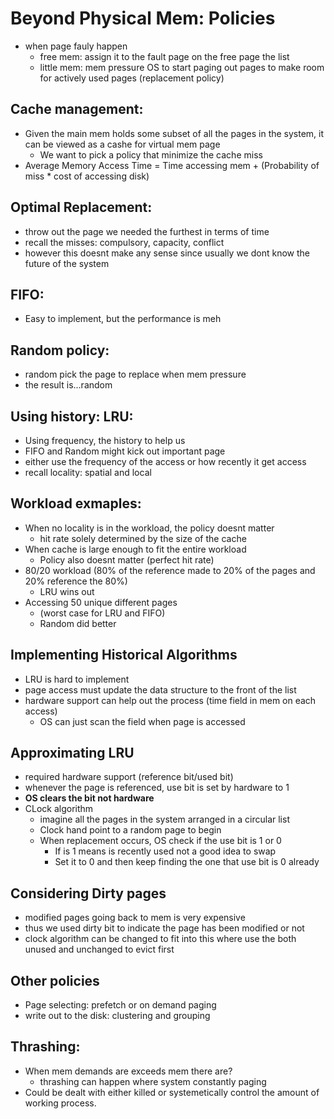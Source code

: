 # Beyond Physical Mem: Policies
- when page fauly happen
  - free mem: assign it to the fault page on the free page the list
  - little mem: mem pressure OS to start paging out pages to make room for actively used pages (replacement policy)

## Cache management:
- Given the main mem holds some subset of all the pages in the system, it can be viewed as a cashe for virtual mem page
  - We want to pick a policy that minimize the cache miss
- Average Memory Access Time = Time accessing mem + (Probability of miss * cost of accessing disk)

## Optimal Replacement:
- throw out the page we needed the furthest in terms of time 
- recall the misses: compulsory, capacity, conflict
- however this doesnt make any sense since usually we dont know the future of the system
  
## FIFO:
- Easy to implement, but the performance is meh
  
## Random policy:
- random pick the page to replace when mem pressure 
- the result is...random

## Using history: LRU:
- Using frequency, the history to help us
- FIFO and Random might kick out important page
- either use the frequency of the access or how recently it get access 
- recall locality: spatial and local

## Workload exmaples:
- When no locality is in the workload, the policy doesnt matter
  - hit rate solely determined by the size of the cache
- When cache is large enough to fit the entire workload
  - Policy also doesnt matter (perfect hit rate)
- 80/20 workload (80% of the reference made to 20% of the pages and 20% reference the 80%)
  - LRU wins out 
- Accessing 50 unique different pages
  - (worst case for LRU and FIFO)
  - Random did better

## Implementing Historical Algorithms
- LRU is hard to implement
- page access must update the data structure to the front of the list
- hardware support can help out the process (time field in mem on each access)
  - OS can just scan the field when page is accessed 

## Approximating LRU
- required hardware support (reference bit/used bit)
- whenever the page is referenced, use bit is set by hardware to 1
- **OS clears the bit not hardware**
- CLock algorithm
  - imagine all the pages in the system arranged in a circular list
  - Clock hand point to a random page to begin
  - When replacement occurs, OS check if the use bit is 1 or 0
    - If is 1 means is recently used not a good idea to swap
    - Set it to 0 and then keep finding the one that use bit is 0 already

## Considering Dirty pages
- modified pages going back to mem is very expensive
- thus we used dirty bit to indicate the page has been modified or not 
- clock algorithm can be changed to fit into this where use the both unused and unchanged to evict first 

## Other policies
- Page selecting: prefetch or on demand paging
- write out to the disk: clustering and grouping

## Thrashing:
- When mem demands are exceeds mem there are?
  - thrashing can happen where system constantly paging
- Could be dealt with either killed or systemetically control the amount of working process. 